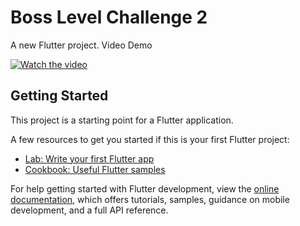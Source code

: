 # Boss Level Challenge 2 

A new Flutter project. Video Demo

[![Watch the video](https://img.youtube.com/vi/WA6W3G5DBSA/0.jpg)](https://www.youtube.com/watch?v=WA6W3G5DBSA)


## Getting Started

This project is a starting point for a Flutter application.

A few resources to get you started if this is your first Flutter project:

- [Lab: Write your first Flutter app](https://docs.flutter.dev/get-started/codelab)
- [Cookbook: Useful Flutter samples](https://docs.flutter.dev/cookbook)

For help getting started with Flutter development, view the
[online documentation](https://docs.flutter.dev/), which offers tutorials,
samples, guidance on mobile development, and a full API reference.
